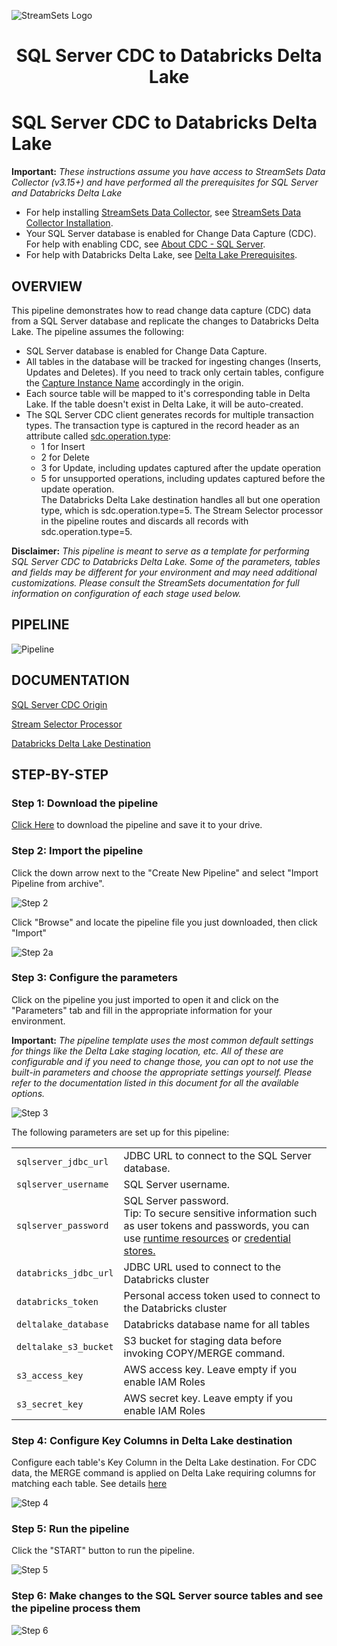 ![StreamSets Logo](../../../images/Full%20Color%20Transparent.png)

<h1><p align="center">SQL Server CDC to Databricks Delta Lake</p></h1>

# SQL Server CDC to Databricks Delta Lake

**Important:** *These instructions assume you have access to StreamSets Data Collector (v3.15+) and have performed all the prerequisites for SQL Server and Databricks Delta Lake*

- For help installing [StreamSets Data Collector](https://streamsets.com/products/dataops-platform/data-collector/), see [StreamSets Data Collector Installation](https://streamsets.com/documentation/datacollector/latest/help/datacollector/UserGuide/Installation/Install_title.html).
- Your SQL Server database is enabled for Change Data Capture (CDC). For help with enabling CDC, see [About CDC - SQL Server](https://docs.microsoft.com/en-us/sql/relational-databases/track-changes/about-change-data-capture-sql-server?view=sql-server-ver15).
- For help with Databricks Delta Lake, see [Delta Lake Prerequisites](https://streamsets.com/documentation/datacollector/latest/help/index.html?contextID=concept_xnp_y5f_dlb).

## OVERVIEW

This pipeline demonstrates how to read change data capture (CDC) data from a SQL Server database and replicate the changes to Databricks Delta Lake. The pipeline assumes the following:
* SQL Server database is enabled for Change Data Capture.
* All tables in the database will be tracked for ingesting changes (Inserts, Updates and Deletes). If you need to track only certain tables, configure the [Capture Instance Name](https://streamsets.com/documentation/datacollector/latest/help/index.html?contextID=concept_sx3_d11_s1b) accordingly in the origin.
* Each source table will be mapped to it's corresponding table in Delta Lake. If the table doesn't exist in Delta Lake, it will be auto-created.
* The SQL Server CDC client generates records for multiple transaction types. The transaction type is captured in the record header as an attribute called [sdc.operation.type](https://streamsets.com/documentation/datacollector/latest/help/index.html?contextID=concept_yqg_sts_r1b):
  * 1 for Insert
  * 2 for Delete
  * 3 for Update, including updates captured after the update operation
  * 5 for unsupported operations, including updates captured before the update operation.
  <br>The Databricks Delta Lake destination handles all but one operation type, which is sdc.operation.type=5. The Stream Selector processor in the pipeline routes and discards all records with sdc.operation.type=5.

**Disclaimer:** *This pipeline is meant to serve as a template for performing SQL Server CDC to Databricks Delta Lake.  Some of the parameters, tables and fields may be different for your environment and may need additional customizations.  Please consult the StreamSets documentation for full information on configuration of each stage used below.*

## PIPELINE

![Pipeline](images/pipeline.png "SQL Server CDC to Databricks Delta Lake")

## DOCUMENTATION

[SQL Server CDC Origin](https://streamsets.com/documentation/datacollector/latest/help//datacollector/UserGuide/Origins/SQLServerCDC.html)

[Stream Selector Processor](https://streamsets.com/documentation/datacollector/latest/help/datacollector/UserGuide/Processors/StreamSelector.html)

[Databricks Delta Lake Destination](https://streamsets.com/documentation/datacollector/latest/help/datacollector/UserGuide/Destinations/DeltaLake.html)

## STEP-BY-STEP

### Step 1: Download the pipeline

[Click Here](./SQL_Server_CDC_to_DeltaLake.zip?raw=true) to download the pipeline and save it to your drive.

### Step 2: Import the pipeline

Click the down arrow next to the "Create New Pipeline" and select "Import Pipeline from archive".

![Step 2](images/import_from_archive.png "Import the Pipeline")

Click "Browse" and locate the pipeline file you just downloaded, then click "Import"

![Step 2a](images/select_downloaded_archive.png "Import the pipeline")

### Step 3: Configure the parameters

Click on the pipeline you just imported to open it and click on the "Parameters" tab and fill in the appropriate information for your environment.

**Important:** *The pipeline template uses the most common default settings for things like the Delta Lake staging location, etc. All of these are configurable and if you need to change those, you can opt to not use the built-in parameters and choose the appropriate settings yourself. Please refer to the documentation listed in this document for all the available options.*

![Step 3](images/parameters.png "Configure the parameters")

The following parameters are set up for this pipeline:

<table>
  <tr>
   <td><code>sqlserver_jdbc_url</code>
   </td>
   <td class="entry cellrowborder" headers="d436212e756 ">JDBC URL to connect to the SQL Server database.</td>
  </tr>
  <tr>
   <td><code>sqlserver_username</code>
   </td>
   <td class="entry cellrowborder" headers="d436212e853 ">SQL Server username.
</td>
  </tr>
  <tr>
   <td><code>sqlserver_password</code>
   </td>
    <td class="entry cellrowborder" headers="d436212e853 ">SQL Server password.<br>Tip: To secure sensitive information such as user tokens and passwords, you can use <a class="href" href="https://streamsets.com/documentation/datacollector/latest/help/datacollector/UserGuide/Pipeline_Configuration/RuntimeValues.html">runtime resources</a> or <a class="href" href="https://streamsets.com/documentation/datacollector/latest/help/datacollector/UserGuide/Configuration/CredentialStores.html">credential stores.</a></div>
  </tr>
  <tr>
   <td><code>databricks_jdbc_url</code>
   </td>
   <td class="entry cellrowborder" headers="d198512e2230 ">JDBC URL used to connect to the Databricks cluster</td>
  </tr>
  <tr>
   <td><code>databricks_token</code>
   </td>
   <td class="entry cellrowborder" headers="d198512e2230 ">Personal access token used to connect to the Databricks cluster</td>
  </tr>
  <tr>
   <td><code>deltalake_database</code>
   </td>
   <td class="entry cellrowborder" headers="d198512e2230 ">Databricks database name for all tables</td>
  </tr>
  <tr>
   <td><code>deltalake_s3_bucket</code>
   </td>
   <td class="entry cellrowborder" headers="d198512e2372 ">S3 bucket for staging data before invoking COPY/MERGE command.</td>
  </tr>
  <tr>
   <td><code>s3_access_key</code>
   </td>
   <td class="entry cellrowborder" headers="d198512e2372 ">AWS access key. Leave empty if you enable IAM Roles</td>
  </tr>
  <tr>
   <td><code>s3_secret_key</code>
   </td>
   <td class="entry cellrowborder" headers="d198512e2372 ">AWS secret key. Leave empty if you enable IAM Roles</td>
  </tr>
</table>

### Step 4: Configure Key Columns in Delta Lake destination

Configure each table's Key Column in the Delta Lake destination. For CDC data, the MERGE command is applied on Delta Lake requiring columns for matching each table. See details [here](https://streamsets.com/documentation/datacollector/latest/help/datacollector/UserGuide/Destinations/DeltaLake.html)

![Step 4](images/key_columns.png "Update key columns per table")

### Step 5: Run the pipeline

Click the "START" button to run the pipeline.

![Step 5](images/start_pipeline.png "Run the pipeline")

### Step 6: Make changes to the SQL Server source tables and see the pipeline process them

![Step 6](images/running_pipeline.png "View the results")
